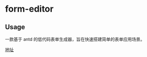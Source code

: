 # form-editor

## Usage

一款基于 antd 的低代码表单生成器，旨在快速搭建简单的表单应用场景。

<a href='https://roddan.cn/editor/introduce/usage' target='_black'>地址</a>
